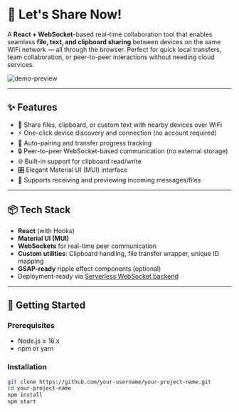 # 🔁 Let's Share Now!

A **React + WebSocket**-based real-time collaboration tool that enables seamless **file, text, and clipboard sharing** between devices on the same WiFi network — all through the browser. Perfect for quick local transfers, team collaboration, or peer-to-peer interactions without needing cloud services.

![demo-preview](https://your-demo-image-url-if-you-have-one.com)

---

## ✨ Features

- 📂 Share files, clipboard, or custom text with nearby devices over WiFi
- ⚡ One-click device discovery and connection (no account required)
- 🧠 Auto-pairing and transfer progress tracking
- 🔒 Peer-to-peer WebSocket-based communication (no external storage)
- 🌐 Built-in support for clipboard read/write
- 🎛️ Elegant Material UI (MUI) interface
- 🧪 Supports receiving and previewing incoming messages/files

---

## 📦 Tech Stack

- **React** (with Hooks)
- **Material UI (MUI)**
- **WebSockets** for real-time peer communication
- **Custom utilities**: Clipboard handling, file transfer wrapper, unique ID mapping
- **GSAP-ready** ripple effect components (optional)
- Deployment-ready via [Serverless WebSocket backend](https://www.aliyun.com/)

---

## 🚀 Getting Started

### Prerequisites

- Node.js ≥ 16.x
- npm or yarn

### Installation

```bash
git clone https://github.com/your-username/your-project-name.git
cd your-project-name
npm install
npm start

```
